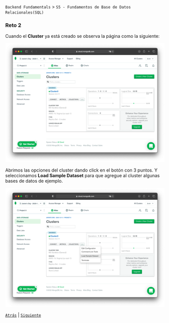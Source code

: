 `Backend Fundamentals` > `S5 - Fundamentos de Base de Datos Relacionales(SQL)` 
	
  ### Reto 2

   Cuando el __Cluster__ ya está creado se observa la página como la siguiente:

   ![Cluster creado](creando-cluster-02.png)

   Abrimos las opciones del cluster dando click en el botón con 3 puntos. Y seleccionamos __Load Sample Dataset__ para que agregue al cluster algunas bases de datos de ejemplo.

   ![Sample](4load.png)

[`Atrás`](../Ejemplo-03/Readme.md) | [`Siguiente`](../README.md)
